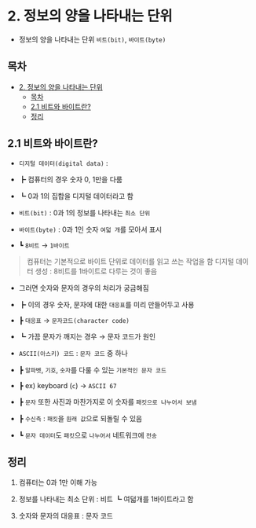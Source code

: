 # 2. 정보의 양을 나타내는 단위

- 정보의 양을 나타내는 단위 `비트(bit)`, `바이트(byte)`

## 목차

- [2. 정보의 양을 나타내는 단위](#2-정보의-양을-나타내는-단위)
  - [목차](#목차)
  - [2.1 비트와 바이트란?](#21-비트와-바이트란)
  - [정리](#정리)

## 2.1 비트와 바이트란?

- `디지털 데이터(digital data)` :
- ┣ 컴퓨터의 경우 숫자 0, 1만을 다룸
- ┗ 0과 1의 집합을 디지털 데이터라고 함

- `비트(bit)` : 0과 1의 정보를 나타내는 `최소 단위`

- `바이트(byte)` : 0과 1인 숫자 `여덟 개`를 모아서 표시
- ┗ `8비트` → `1바이트`

> 컴퓨터는 기본적으로 바이트 단위로 데이터를 읽고 쓰는 작업을 함
> 디지털 데이터 생성 : 8비트를 1바이트로 다루는 것이 좋음

- 그러면 숫자와 문자의 경우의 처리가 궁금해짐
- ┣ 이의 경우 숫자, 문자에 대한 `대응표`를 미리 만들어두고 사용
- ┣ `대응표` → `문자코드(character code)`
- ┗ 가끔 문자가 깨지는 경우 → 문자 코드가 원인

- `ASCII(아스키) 코드` : `문자 코드` 중 하나
- ┣ `알파벳`, `기호`, `숫자`를 다룰 수 있는 `기본적인 문자 코드`
- ┣ ex) keyboard (`c`) → `ASCII 67`
- ┣ `문자` 또한 사진과 마찬가지로 이 숫자를 `패킷으로 나누어서 보냄`
- ┣ `수신측` : `패킷`을 `원래 값`으로 되돌릴 수 있음
- ┗ `문자 데이터`도 `패킷`으로 `나누어서` 네트워크에 `전송`

## 정리

1. 컴퓨터는 0과 1만 이해 가능

2. 정보를 나타내는 최소 단위 : 비트
   ┗ 여덟개를 1바이트라고 함

3. 숫자와 문자의 대응표 : 문자 코드
